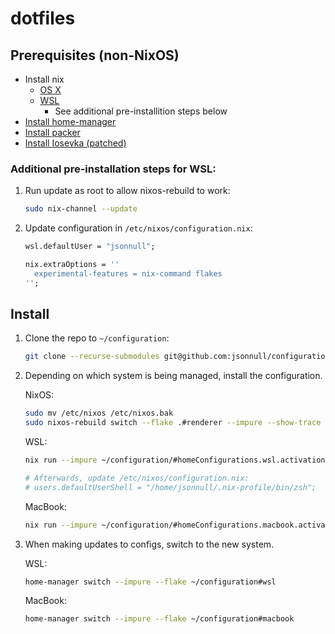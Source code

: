 # dotfiles

## Prerequisites (non-NixOS)

- Install nix
  - [OS X](https://nixos.org/download)
  - [WSL](https://github.com/nix-community/NixOS-WSL)
    - See additional pre-installition steps below
- [Install home-manager](https://nix-community.github.io/home-manager/index.html#ch-installation)
- [Install packer](https://github.com/wbthomason/packer.nvim#quickstart)
- [Install Iosevka (patched)](https://www.nerdfonts.com/font-downloads)

### Additional pre-installation steps for WSL:

1. Run update as root to allow nixos-rebuild to work:

   ```sh
   sudo nix-channel --update
   ```

2. Update configuration in `/etc/nixos/configuration.nix`:

   ```nix
   wsl.defaultUser = "jsonnull";

   nix.extraOptions = ''
     experimental-features = nix-command flakes
   '';
   ```

## Install

1. Clone the repo to `~/configuration`:

   ```sh
   git clone --recurse-submodules git@github.com:jsonnull/configuration.git ~/configuration
   ```

2. Depending on which system is being managed, install the configuration.

   NixOS:

   ```sh
   sudo mv /etc/nixos /etc/nixos.bak
   sudo nixos-rebuild switch --flake .#renderer --impure --show-trace
   ```

   WSL:

   ```sh
   nix run --impure ~/configuration/#homeConfigurations.wsl.activationPackage

   # Afterwards, update /etc/nixos/configuration.nix:
   # users.defaultUserShell = "/home/jsonnull/.nix-profile/bin/zsh";
   ```

   MacBook:

   ```sh
   nix run --impure ~/configuration/#homeConfigurations.macbook.activationPackage
   ```

3. When making updates to configs, switch to the new system.

   WSL:

   ```sh
   home-manager switch --impure --flake ~/configuration#wsl
   ```

   MacBook:

   ```sh
   home-manager switch --impure --flake ~/configuration#macbook
   ```

